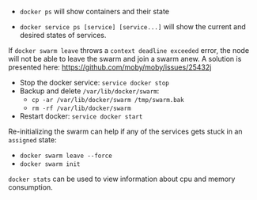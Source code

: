 - `docker ps` will show containers and their state

- `docker service ps [service] [service...]` will show the current and desired states of services.

If `docker swarm leave` throws a `context deadline exceeded` error, the node will not be able to leave the swarm and join a swarm anew. A solution is presented here:
https://github.com/moby/moby/issues/25432j

- Stop the docker service: `service docker stop`
- Backup and delete `/var/lib/docker/swarm`: 
    - `cp -ar /var/lib/docker/swarm /tmp/swarm.bak`
    - `rm -rf /var/lib/docker/swarm`
- Restart docker: `service docker start`


Re-initializing the swarm can help if any of the services gets stuck in an `assigned` state: 
- `docker swarm leave --force`
- `docker swarm init`

`docker stats` can be used to view information about cpu and memory consumption.
